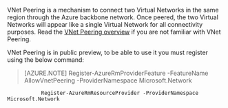VNet Peering is a mechanism to connect two Virtual Networks in the same region through the Azure backbone network. Once peered, the two Virtual Networks will appear like a single Virtual Network for all connectivity purposes. Read the [VNet Peering overview](../articles/virtual-network/virtual-network-peering-overview.md) if you are not familiar with VNet Peering.

VNet Peering is in public preview, to be able to use it you must register using the below command:

> [AZURE.NOTE] Register-AzureRmProviderFeature -FeatureName AllowVnetPeering -ProviderNamespace Microsoft.Network

               Register-AzureRmResourceProvider -ProviderNamespace Microsoft.Network
 
